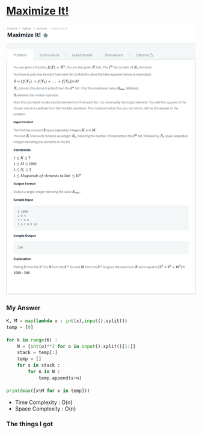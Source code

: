 # [Maximize It!](https://www.hackerrank.com/challenges/maximize-it/problem)

![image](Problem.png)



### My Answer

```python
K, M = map(lambda x : int(x),input().split())
temp = [0]

for k in range(K) : 
    N = [int(o)**2 for o in input().split()[1:]]
    stack = temp[:]
    temp = []
    for s in stack : 
        for n in N : 
            temp.append(s+n)

print(max([x%M for x in temp]))
```

* Time Complexity : O(n)
* Space Complexity : O(n)



### The things I got
